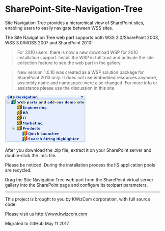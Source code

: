 # SharePoint-Site-Navigation-Tree

Site Navigation Tree provides a hierarchical view of SharePoint sites, enabling users to easily navigate between WSS sites.

The Site Navigation Tree web part supports both WSS 2.0/SharePoint 2003, WSS 3.0/MOSS 2007 and SharePoint 2010!

> For 2010 users: there is now a new download WSP for 2010 installation support. Install the WSP in full trust and activate the site collection feature to see the web part in the gallery.

> New version 1.0.10 was created as a WSP solution package for SharePoint 2013 only. It does not use embedded resources anymore, assembly name and namespace were also changed. For more info or assistance please use the discussion in this site

![alt text](https://github.com/KWizCom/SharePoint-Site-Navigation-Tree/blob/master/Images/SiteNavigation%20Tree.jpg "Screenshot")

After you download the .zip file, extract it on your SharePoint server and double-click the .msi file.

Please be noticed: During the installation process the IIS application pools are recycled.

Drag the Site Navigation Tree web part from the SharePoint virtual server gallery into the SharePoint page and configure its toolpart parameters.

---
This project is brought to you by KWizCom corporation, with full source code.


Please visit us http://www.kwizcom.com


Migrated to GitHub May 11 2017
